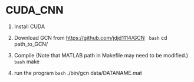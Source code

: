 # CUDA_CNN

1. Install CUDA

2. Download GCN from https://github.com/jdjd1114/GCN
   `bash`
   cd path_to_GCN/
   
3. Compile (Note that MATLAB path in Makefile may need to be modified.)
   `bash`
   make
   
4. run the program
   `bash`
   ./bin/gcn data/DATANAME.mat
